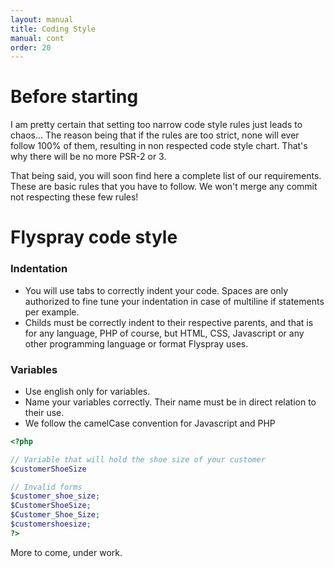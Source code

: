 ```yaml
---
layout: manual
title: Coding Style
manual: cont
order: 20
---
```


# Before starting

I am pretty certain that setting too narrow code style rules just leads to chaos... The reason being that if the rules are too strict, none will ever follow 100% of them, resulting in non respected code style chart. That's why there will be no more PSR-2 or 3.

That being said, you will soon find here a complete list of our requirements. These are basic rules that you have to follow. We won't merge any commit not respecting these few rules!

# Flyspray code style

### Indentation

* You will use tabs to correctly indent your code. Spaces are only authorized to fine tune your indentation in case of multiline if statements per example.
* Childs must be correctly indent to their respective parents, and that is for any language, PHP of course, but HTML, CSS, Javascript or any other programming language or format Flyspray uses.

### Variables

* Use english only for variables.
* Name your variables correctly. Their name must be in direct relation to their use.
* We follow the camelCase convention for Javascript and PHP

``` php
<?php

// Variable that will hold the shoe size of your customer
$customerShoeSize

// Invalid forms
$customer_shoe_size;
$CustomerShoeSize;
$Customer_Shoe_Size;
$customershoesize;
?>
```

More to come, under work.
